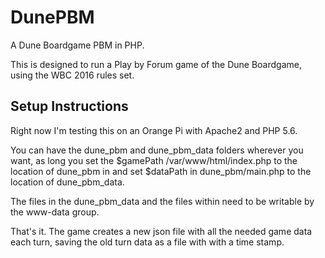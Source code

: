 # DunePBM
A Dune Boardgame PBM in PHP.

This is designed to run a Play by Forum game of the Dune Boardgame,
using the WBC 2016 rules set.

## Setup Instructions
Right now I'm testing this on an Orange Pi with Apache2 and PHP 5.6.

You can have the dune_pbm and dune_pbm_data folders wherever you want, as 
long you set the $gamePath /var/www/html/index.php to the location of 
dune_pbm in and set $dataPath in dune_pbm/main.php to the location of
dune_pbm_data.

The files in the dune_pbm_data and the files within need to be writable 
by the www-data group.

That's it. The game creates a new json file with all the needed game data
each turn, saving the old turn data as a file with with a time stamp.
